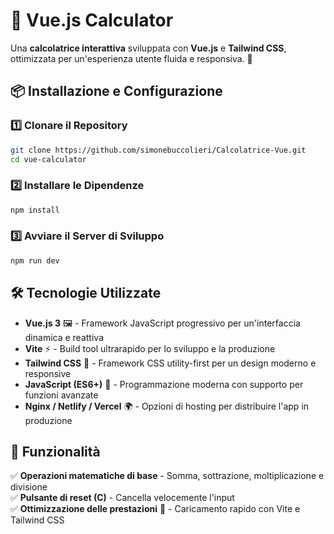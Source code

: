 # 🧮 Vue.js Calculator

Una **calcolatrice interattiva** sviluppata con **Vue.js** e **Tailwind CSS**, ottimizzata per un'esperienza utente fluida e responsiva. 🚀  


## 📦 Installazione e Configurazione

### **1️⃣ Clonare il Repository**
```sh
git clone https://github.com/simonebuccolieri/Calcolatrice-Vue.git
cd vue-calculator
```
### **2️⃣ Installare le Dipendenze**
```sh
npm install
```
### **3️⃣ Avviare il Server di Sviluppo**
```sh
npm run dev
```
## 🛠️ Tecnologie Utilizzate
- **Vue.js 3** 🖼️ - Framework JavaScript progressivo per un'interfaccia dinamica e reattiva  
- **Vite** ⚡ - Build tool ultrarapido per lo sviluppo e la produzione  
- **Tailwind CSS** 🎨 - Framework CSS utility-first per un design moderno e responsive  
- **JavaScript (ES6+)** 🚀 - Programmazione moderna con supporto per funzioni avanzate  
- **Nginx / Netlify / Vercel** 🌍 - Opzioni di hosting per distribuire l'app in produzione  
## 🚀 Funzionalità
✅ **Operazioni matematiche di base** - Somma, sottrazione, moltiplicazione e divisione  
✅ **Pulsante di reset (C)** - Cancella velocemente l'input  
✅ **Ottimizzazione delle prestazioni** 🚀 - Caricamento rapido con Vite e Tailwind CSS  

